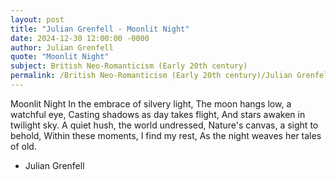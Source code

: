 ```yaml
---
layout: post
title: "Julian Grenfell - Moonlit Night"
date: 2024-12-30 12:00:00 -0000
author: Julian Grenfell
quote: "Moonlit Night"
subject: British Neo-Romanticism (Early 20th century)
permalink: /British Neo-Romanticism (Early 20th century)/Julian Grenfell/Julian Grenfell - Moonlit Night
---
```


Moonlit Night
In the embrace of silvery light,
The moon hangs low, a watchful eye,
Casting shadows as day takes flight,
And stars awaken in twilight sky.
A quiet hush, the world undressed,
Nature's canvas, a sight to behold,
Within these moments, I find my rest,
As the night weaves her tales of old.



- Julian Grenfell
